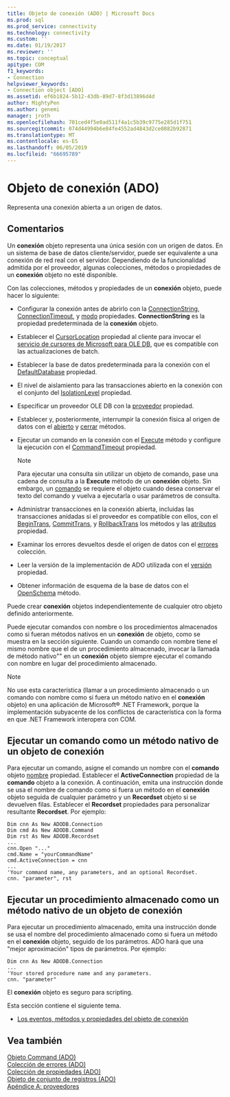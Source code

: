 ```yaml
---
title: Objeto de conexión (ADO) | Microsoft Docs
ms.prod: sql
ms.prod_service: connectivity
ms.technology: connectivity
ms.custom: ''
ms.date: 01/19/2017
ms.reviewer: ''
ms.topic: conceptual
apitype: COM
f1_keywords:
- Connection
helpviewer_keywords:
- Connection object [ADO]
ms.assetid: ef6b1824-5b12-43db-89d7-8f3d13896d4d
author: MightyPen
ms.author: genemi
manager: jroth
ms.openlocfilehash: 701ced4f5e0ad511f4a1c5b39c9775e285d1f751
ms.sourcegitcommit: 074d44994b6e84fe4552ad4843d2ce0882b92871
ms.translationtype: MT
ms.contentlocale: es-ES
ms.lasthandoff: 06/05/2019
ms.locfileid: "66695789"
---
```

# <a name="connection-object-ado"></a>Objeto de conexión (ADO)
Representa una conexión abierta a un origen de datos.  
  
## <a name="remarks"></a>Comentarios  
 Un **conexión** objeto representa una única sesión con un origen de datos. En un sistema de base de datos cliente/servidor, puede ser equivalente a una conexión de red real con el servidor. Dependiendo de la funcionalidad admitida por el proveedor, algunas colecciones, métodos o propiedades de un **conexión** objeto no esté disponible.  
  
 Con las colecciones, métodos y propiedades de un **conexión** objeto, puede hacer lo siguiente:  
  
-   Configurar la conexión antes de abrirlo con la [ConnectionString](../../../ado/reference/ado-api/connectionstring-property-ado.md), [ConnectionTimeout](../../../ado/reference/ado-api/connectiontimeout-property-ado.md), y [modo](../../../ado/reference/ado-api/mode-property-ado.md) propiedades. **ConnectionString** es la propiedad predeterminada de la **conexión** objeto.  
  
-   Establecer el [CursorLocation](../../../ado/reference/ado-api/cursorlocation-property-ado.md) propiedad al cliente para invocar el [servicio de cursores de Microsoft para OLE DB](../../../ado/guide/appendixes/microsoft-cursor-service-for-ole-db-ado-service-component.md), que es compatible con las actualizaciones de batch.  
  
-   Establecer la base de datos predeterminada para la conexión con el [DefaultDatabase](../../../ado/reference/ado-api/defaultdatabase-property.md) propiedad.  
  
-   El nivel de aislamiento para las transacciones abierto en la conexión con el conjunto del [IsolationLevel](../../../ado/reference/ado-api/isolationlevel-property.md) propiedad.  
  
-   Especificar un proveedor OLE DB con la [proveedor](../../../ado/reference/ado-api/provider-property-ado.md) propiedad.  
  
-   Establecer y, posteriormente, interrumpir la conexión física al origen de datos con el [abierto](../../../ado/reference/ado-api/open-method-ado-connection.md) y [cerrar](../../../ado/reference/ado-api/close-method-ado.md) métodos.  
  
-   Ejecutar un comando en la conexión con el [Execute](../../../ado/reference/ado-api/execute-method-ado-connection.md) método y configure la ejecución con el [CommandTimeout](../../../ado/reference/ado-api/commandtimeout-property-ado.md) propiedad.  
  
    > [!NOTE]
    >  Para ejecutar una consulta sin utilizar un objeto de comando, pase una cadena de consulta a la **Execute** método de un **conexión** objeto. Sin embargo, un [comando](../../../ado/reference/ado-api/command-object-ado.md) se requiere el objeto cuando desea conservar el texto del comando y vuelva a ejecutarla o usar parámetros de consulta.  
  
-   Administrar transacciones en la conexión abierta, incluidas las transacciones anidadas si el proveedor es compatible con ellos, con el [BeginTrans](../../../ado/reference/ado-api/begintrans-committrans-and-rollbacktrans-methods-ado.md), [CommitTrans](../../../ado/reference/ado-api/begintrans-committrans-and-rollbacktrans-methods-ado.md), y [RollbackTrans](../../../ado/reference/ado-api/begintrans-committrans-and-rollbacktrans-methods-ado.md) los métodos y las [atributos](../../../ado/reference/ado-api/attributes-property-ado.md) propiedad.  
  
-   Examinar los errores devueltos desde el origen de datos con el [errores](../../../ado/reference/ado-api/errors-collection-ado.md) colección.  
  
-   Leer la versión de la implementación de ADO utilizada con el [versión](../../../ado/reference/ado-api/version-property-ado.md) propiedad.  
  
-   Obtener información de esquema de la base de datos con el [OpenSchema](../../../ado/reference/ado-api/openschema-method.md) método.  
  
 Puede crear **conexión** objetos independientemente de cualquier otro objeto definido anteriormente.  
  
 Puede ejecutar comandos con nombre o los procedimientos almacenados como si fueran métodos nativos en un **conexión** de objeto, como se muestra en la sección siguiente. Cuando un comando con nombre tiene el mismo nombre que el de un procedimiento almacenado, invocar la llamada de método nativo"" en un **conexión** objeto siempre ejecutar el comando con nombre en lugar del procedimiento almacenado.  
  
> [!NOTE]
>  No use esta característica (llamar a un procedimiento almacenado o un comando con nombre como si fuera un método nativo en el **conexión** objeto) en una aplicación de Microsoft® .NET Framework, porque la implementación subyacente de los conflictos de característica con la forma en que .NET Framework interopera con COM.  
  
## <a name="execute-a-command-as-a-native-method-of-a-connection-object"></a>Ejecutar un comando como un método nativo de un objeto de conexión  
 Para ejecutar un comando, asigne el comando un nombre con el **comando** objeto [nombre](../../../ado/reference/ado-api/name-property-ado.md) propiedad. Establecer el **ActiveConnection** propiedad de la **comando** objeto a la conexión. A continuación, emita una instrucción donde se usa el nombre de comando como si fuera un método en el **conexión** objeto seguida de cualquier parámetro y un **Recordset** objeto si se devuelven filas. Establecer el **Recordset** propiedades para personalizar resultante **Recordset**. Por ejemplo:  
  
```  
Dim cnn As New ADODB.Connection  
Dim cmd As New ADODB.Command  
Dim rst As New ADODB.Recordset  
...  
cnn.Open "..."  
cmd.Name = "yourCommandName"  
cmd.ActiveConnection = cnn  
...  
'Your command name, any parameters, and an optional Recordset.  
cnn. "parameter", rst  
```  
  
## <a name="execute-a-stored-procedure-as-a-native-method-of-a-connection-object"></a>Ejecutar un procedimiento almacenado como un método nativo de un objeto de conexión  
 Para ejecutar un procedimiento almacenado, emita una instrucción donde se usa el nombre del procedimiento almacenado como si fuera un método en el **conexión** objeto, seguido de los parámetros. ADO hará que una "mejor aproximación" tipos de parámetros. Por ejemplo:  
  
```  
Dim cnn As New ADODB.Connection  
...  
'Your stored procedure name and any parameters.  
cnn. "parameter"  
```  
  
 El **conexión** objeto es seguro para scripting.  
  
 Esta sección contiene el siguiente tema.  
  
-   [Los eventos, métodos y propiedades del objeto de conexión](../../../ado/reference/ado-api/connection-object-properties-methods-and-events.md)  
  
## <a name="see-also"></a>Vea también  
 [Objeto Command (ADO)](../../../ado/reference/ado-api/command-object-ado.md)   
 [Colección de errores (ADO)](../../../ado/reference/ado-api/errors-collection-ado.md)   
 [Colección de propiedades (ADO)](../../../ado/reference/ado-api/properties-collection-ado.md)   
 [Objeto de conjunto de registros (ADO)](../../../ado/reference/ado-api/recordset-object-ado.md)   
 [Apéndice A: proveedores](../../../ado/guide/appendixes/appendix-a-providers.md)
